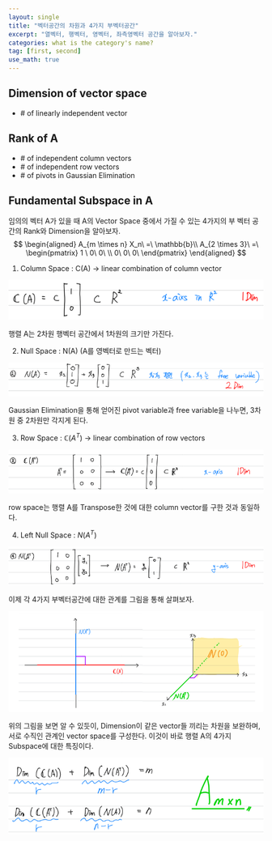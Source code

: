 ```yaml
---
layout: single
title: "벡터공간의 차원과 4가지 부벡터공간"
excerpt: "열벡터, 행벡터, 영벡터, 좌측영벡터 공간을 알아보자."
categories: what is the category's name? 
tag: [first, second]
use_math: true
---
```


## Dimension of vector space

* \# of linearly independent vector



## Rank of A

* \# of independent column vectors
* \# of independent row vectors
* \# of pivots in Gaussian Elimination



## Fundamental Subspace in A

임의의 벡터 A가 있을 때 A의 Vector Space 중에서 가질 수 있는 4가지의 부 벡터 공간의 Rank와 Dimension을 알아보자.
$$
\begin{aligned}
A_{m \times n} X_n\ =\ \mathbb{b}\\
A_{2 \times 3}\ =\ \begin{pmatrix} 1 \ 0\ 0\ \\ 0\ 0\ 0\ \end{pmatrix}
\end{aligned}
$$


1. Column Space : C(A) $\rightarrow$ linear combination of column vector

![image-20220327171117969](https://raw.githubusercontent.com/kjw9899/kjw9899.github.io/master/kjw9899/kjw9899.github.io/assets/images/image-20220327171117969.png)

행렬 A는 2차원 행벡터 공간에서 1차원의 크기만 가진다. 



2. Null Space : N(A) (A를 영벡터로 만드는 벡터)

![image-20220327171557546](https://raw.githubusercontent.com/kjw9899/kjw9899.github.io/master/kjw9899/kjw9899.github.io/assets/images/image-20220327171557546.png)

Gaussian Elimination을 통해 얻어진 pivot variable과 free variable을 나누면, 3차원 중 2차원만 각지게 된다.



3. Row Space : $\mathbb{C} (A^T)$ $\rightarrow$ linear combination of row vectors

![image-20220327171921437](https://raw.githubusercontent.com/kjw9899/kjw9899.github.io/master/kjw9899/kjw9899.github.io/assets/images/image-20220327171921437.png)

row space는 행렬 A를 Transpose한 것에 대한 column vector를 구한 것과 동일하다.



4. Left Null Space : $N(A^T)$

![image-20220327172116391](https://raw.githubusercontent.com/kjw9899/kjw9899.github.io/master/kjw9899/kjw9899.github.io/assets/images/image-20220327172116391.png)



이제 각 4가지 부벡터공간에 대한 관계를 그림을 통해 살펴보자.



![image-20220327172347818](https://raw.githubusercontent.com/kjw9899/kjw9899.github.io/master/kjw9899/kjw9899.github.io/assets/images/image-20220327172347818.png)



위의 그림을 보면 알 수 있듯이, Dimension이 같은 vector들 끼리는 차원을 보완하며, 서로 수직인 관계인 vector space를 구성한다. 이것이 바로 행렬 A의 4가지 Subspace에 대한 특징이다.



![image-20220327172507779](https://raw.githubusercontent.com/kjw9899/kjw9899.github.io/master/kjw9899/kjw9899.github.io/assets/images/image-20220327172507779.png)



















